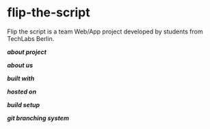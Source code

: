 # flip-the-script
Flip the script is a team Web/App project developed by students from TechLabs Berlin.

***about project***
  
  
***about us***
  
 
***built with***


***hosted on***
  
  
***build setup***
  
  
***git branching system***
 
